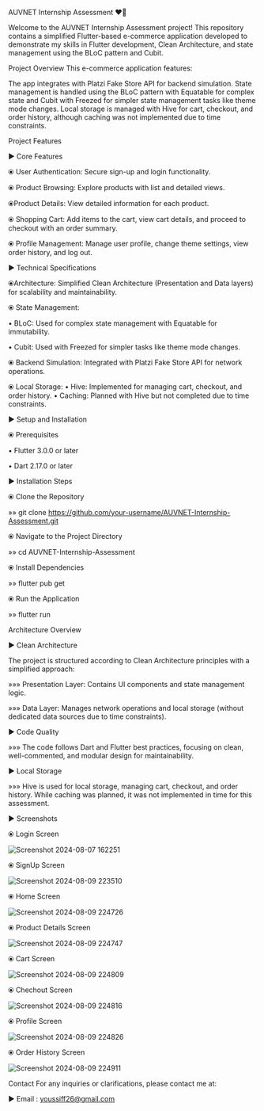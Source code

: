 AUVNET Internship Assessment ❤️‍🔥

Welcome to the AUVNET Internship Assessment project! This repository contains a simplified Flutter-based e-commerce application developed to demonstrate my skills in Flutter development, Clean Architecture, and state management using the BLoC pattern and Cubit.

Project Overview
This e-commerce application features:

The app integrates with Platzi Fake Store API for backend simulation. State management is handled using the BLoC pattern with Equatable for complex state and Cubit with Freezed for simpler  state management tasks like theme mode changes. Local storage is managed with Hive for cart, checkout, and order history, although caching was not implemented due to time constraints.

Project Features

► Core Features

⦿ User Authentication: Secure sign-up and login functionality.

⦿ Product Browsing: Explore products with list and detailed views.

⦿Product Details: View detailed information for each product.

⦿ Shopping Cart: Add items to the cart, view cart details, and proceed to checkout with an order summary.

⦿ Profile Management: Manage user profile, change theme settings, view order history, and log out.

► Technical Specifications

⦿Architecture: Simplified Clean Architecture (Presentation and Data layers) for scalability and maintainability.

⦿ State Management:

• BLoC: Used for complex state management with Equatable for immutability.

• Cubit: Used with Freezed for simpler tasks like theme mode changes.

⦿ Backend Simulation: Integrated with Platzi Fake Store API for network operations.

⦿ Local Storage:
• Hive: Implemented for managing cart, checkout, and order history.
• Caching: Planned with Hive but not completed due to time constraints.

► Setup and Installation

⦿ Prerequisites

• Flutter 3.0.0 or later

• Dart 2.17.0 or later

► Installation Steps

⦿ Clone the Repository

»» git clone https://github.com/your-username/AUVNET-Internship-Assessment.git

⦿ Navigate to the Project Directory

»» cd AUVNET-Internship-Assessment

⦿ Install Dependencies

»» flutter pub get

⦿ Run the Application

»» flutter run

Architecture Overview

► Clean Architecture

The project is structured according to Clean Architecture principles with a simplified approach:

»»» Presentation Layer: Contains UI components and state management logic.

»»» Data Layer: Manages network operations and local storage (without dedicated data sources due to time constraints).

► Code Quality

»»» The code follows Dart and Flutter best practices, focusing on clean, well-commented, and modular design for maintainability.

► Local Storage

»»» Hive is used for local storage, managing cart, checkout, and order history. While caching was planned, it was not implemented in time for this assessment.

► Screenshots

⦿ Login Screen

![Screenshot 2024-08-07 162251](https://github.com/user-attachments/assets/d1d63742-f7e9-46ae-9c7e-3c64d5e8fa87)

⦿ SignUp Screen

![Screenshot 2024-08-09 223510](https://github.com/user-attachments/assets/c1b75e91-1fcb-4511-8a61-743daa2342e9)

⦿ Home Screen

![Screenshot 2024-08-09 224726](https://github.com/user-attachments/assets/b25da1fb-4092-4793-897f-337b5f5b3e83)

⦿ Product Details Screen 

![Screenshot 2024-08-09 224747](https://github.com/user-attachments/assets/c85168ce-de50-48dc-8f97-b6d6694e4be4)

⦿ Cart Screen 

![Screenshot 2024-08-09 224809](https://github.com/user-attachments/assets/b17dc22b-8922-4358-a35f-ee82e1e40728)

⦿ Chechout Screen

![Screenshot 2024-08-09 224816](https://github.com/user-attachments/assets/8963f9df-b04b-4b80-b5c7-b2072d0ac6d9)

⦿ Profile Screen

![Screenshot 2024-08-09 224826](https://github.com/user-attachments/assets/42460fdf-f1fd-4fb8-92c7-4a39d9760063)

⦿ Order History Screen

![Screenshot 2024-08-09 224911](https://github.com/user-attachments/assets/cababe30-4bf7-431d-b7c2-aeb8f7ab398b)


Contact
For any inquiries or clarifications, please contact me at:

► Email : youssiff26@gmail.com

